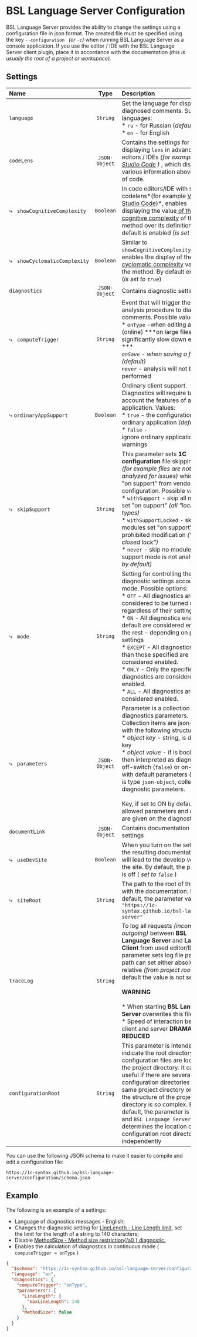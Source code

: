 # BSL Language Server Configuration

BSL Language Server provides the ability to change the settings using a configuration file in json format. The created file must be specified using the key `--configuration ` *(or `-c`)*  when running BSL Language Server as a console application. If you use the editor / IDE with the BSL Language Server client plugin, place it in accordance with the documentation *(this is usually the root of a project or workspace)*.

## Settings

Name | Type | Description
:-- | :-: | :--
`language` | `String` | Set the language for displaying diagnosed comments. Supported languages:<br>* `ru` - for Russian (*default*)<br>* `en` - for English
`codeLens` | `JSON-Object` | Contains the settings for displaying `lens` in advanced code editors / IDEs *(for example, [Visual Studio Code](https://code.visualstudio.com/) )* , which displays various information above a block of code.
⤷   `showCognitiveComplexity` | `Boolean` | In code editors/IDE with support codelens*(for example [Visual Studio Code](https://code.visualstudio.com/))*, enables displaying the value[ of the cognitive complexity](../diagnostics/CognitiveComplexity.md) of the method over its definition. By default is enabled (*is set to `true`*)
⤷   `showCyclomaticComplexity` | `Boolean` | Similar to `showCognitiveComplexityCodeLens`, enables the display of the [cyclomatic complexity](../diagnostics/CyclomaticComplexity.md) value   of the method. By default enabled (*is set to `true`*)
`diagnostics` | `JSON-Object` | Contains diagnostic settings
⤷   `computeTrigger` | `String` | Event that will trigger the code analysis procedure to diagnose comments. Possible values:<br>* `onType` -when editing a file (online) ***on large files can significantly slow down editing ***<em data-md-type="raw_html"><br> <code data-md-type="raw_html">onSave</code> - when saving a file (<em data-md-type="raw_html">default</em>)</em><br> `never` - analysis will not be performed
⤷   `ordinaryAppSupport` | `Boolean` | Ordinary client support. Diagnostics will require taking into account the features of a ordinary application. Values:<br>* `true` - the configuration uses ordinary application *(default)* <br>* `false` - <br>ignore ordinary application warnings
⤷   `skipSupport` | `String` | This parameter sets **1C configuration** file skipping mode *(for example files are not analyzed for issues)* which are "on support" from vendor configuration. Possible values:<br>* `withSupport` - skip all modules set "on support" *(all "locks" types)*<br>* `withSupportLocked` -  skip modules set "on support" with prohibited modification *("yellow  closed lock")*<br>* `never` - skip no modules as support mode is not analyzed *(set by default)*
⤷   `mode` | `String` | Setting for controlling the diagnostic settings accounting mode. Possible options: <br> * `OFF` - All diagnostics are considered to be turned off, regardless of their settings. <br> * `ON` - All diagnostics enabled by default are considered enabled, the rest - depending on personal settings <br> * `EXCEPT` - All diagnostics other than those specified are considered enabled. <br> * `ONLY` - Only the specified diagnostics are considered enabled. <br> * `ALL` - All diagnostics are considered enabled.
⤷   `parameters` | `JSON-Object` | Parameter is a collection of diagnostics parameters.  Collection items are json-objects with the following structure:<br>* *object key* - string, is diagnostic key<br>* *object value* - if is boolean, then interpreted as diagnostic off-switch (`false`) or on-switch with default parameters (`true`), if is type  `json-object`,  collection of diagnostic parameters.<br><br>Key, if set to ON by default and all allowed parameters and examples are given on the diagnostic page.
`documentLink` | `JSON-Object` | Contains documentation link settings
⤷   `useDevSite` | `Boolean` | When you turn on the settings, the resulting documentation links will lead to the develop version of the site. By default, the parameter is off ( *set to `false`* )
⤷   `siteRoot` | `String` | The path to the root of the site with the documentation. By default, the parameter value is `"https://1c-syntax.github.io/bsl-language-server"`
`traceLog` | `String` | To log all requests *(incoming and outgoing)* between **BSL Language Server** and **Language Client**  from used editor/IDE. this parameter sets log file path. The path can set either absolute or relative *(from project root)*, by default the value is not set.<br><br>**WARNING**<br><br>* When starting **BSL Language Server** overwrites this file <br>* Speed of interaction between client and server **DRAMATICALLY REDUCED**
`configurationRoot` | `String` | This parameter is intended to indicate the root directory the 1C configuration files are located in the project directory. It can be useful if there are several configuration directories in the same project directory or when the structure of the project directory is so complex. By default, the parameter is empty and `BSL Language Server` determines the location of the configuration root directory independently

You can use the following JSON schema to make it easier to compile and edit a configuration file:

```
https://1c-syntax.github.io/bsl-language-server/configuration/schema.json
```

## Example

The following is an example of a settings:

- Language of diagnostics messages - English;
- Changes the diagnostic setting for [LineLength - Line Length limit](../diagnostics/LineLength.md), set the limit for the length of a string to 140 characters;
- Disable [MethodSize - Method size restriction{/a0 } diagnostic.](../diagnostics/MethodSize.md)
- Enables the calculation of diagnostics in continuous mode ( `computeTrigger = onType` )

```json
{
  "$schema": "https://1c-syntax.github.io/bsl-language-server/configuration/schema.json",
  "language": "en",
  "diagnostics": {
    "computeTrigger": "onType",
    "parameters": {
      "LineLength": {
        "maxLineLength": 140
      },
      "MethodSize": false
    }
  }
}
```
